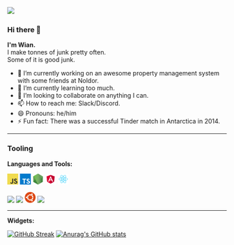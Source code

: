 ![](https://komarev.com/ghpvc/?username=wian-lloyd)

### Hi there 👋

**I'm Wian.**
<br>
I make tonnes of junk pretty often.
<br>
Some of it is good junk.

- 🔭 I’m currently working on an awesome property management system with some friends at Noldor.
- 🌱 I’m currently learning too much.
- 👯 I’m looking to collaborate on anything I can.
- 📫 How to reach me: Slack/Discord.
- 😄 Pronouns: he/him
- ⚡ Fun fact: There was a successful Tinder match in Antarctica in 2014.

---

### Tooling
**Languages and Tools:**  

<code><img height="25" src="https://raw.githubusercontent.com/github/explore/80688e429a7d4ef2fca1e82350fe8e3517d3494d/topics/javascript/javascript.png"></code>
<code><img height="25" src="https://raw.githubusercontent.com/github/explore/80688e429a7d4ef2fca1e82350fe8e3517d3494d/topics/typescript/typescript.png"></code>
<code><img height="25" src="https://raw.githubusercontent.com/github/explore/80688e429a7d4ef2fca1e82350fe8e3517d3494d/topics/nodejs/nodejs.png"></code>
<code><img height="25" src="https://raw.githubusercontent.com/github/explore/80688e429a7d4ef2fca1e82350fe8e3517d3494d/topics/angular/angular.png"></code>
<code><img height="25" src="https://raw.githubusercontent.com/github/explore/80688e429a7d4ef2fca1e82350fe8e3517d3494d/topics/react/react.png"></code>

<code><img height="25" src="https://github.com/microsoft/vscode-docs/blob/main/images/logo-stable.png"></code>
<code><img height="25" src="https://user-images.githubusercontent.com/48369326/115790869-4c852b00-a37c-11eb-97f1-f61972c7800c.png"></code>
<code><img height="25" src="https://raw.githubusercontent.com/github/explore/80688e429a7d4ef2fca1e82350fe8e3517d3494d/topics/ubuntu/ubuntu.png"></code>
<code><img height="25" src="https://camo.githubusercontent.com/d08525bf52fccda31b66635abd536e52f74f5ee79c3ee96b788d8a13d57980c7/68747470733a2f2f63646e2e7261776769742e636f6d2f6f682d6d792d666973682f6f682d6d792d666973682f653466316332653032313961313765326337343862383234303034633864306233383035356331362f646f63732f6c6f676f2e737667"></code>

---

**Widgets:**  

[![GitHub Streak](https://streak-stats.demolab.com/?user=wian-lloyd&theme=dark)](https://git.io/streak-stats)
[![Anurag's GitHub stats](https://github-readme-stats.vercel.app/api?username=wian-lloyd&show_icons=true&theme=dark)](https://github.com/anuraghazra/github-readme-stats)


<!--
**wian-lloyd/wian-lloyd** is a ✨ _special_ ✨ repository because its `README.md` (this file) appears on your GitHub profile.

Here are some ideas to get you started:

- 🔭 I’m currently working on ...
- 🌱 I’m currently learning ...
- 👯 I’m looking to collaborate on ...
- 🤔 I’m looking for help with ...
- 💬 Ask me about ...
- 📫 How to reach me: ...
- 😄 Pronouns: ...
- ⚡ Fun fact: ...
-->
